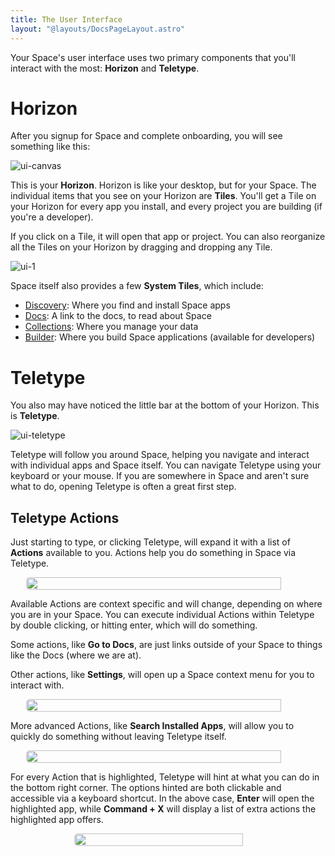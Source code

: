 ```yaml
---
title: The User Interface
layout: "@layouts/DocsPageLayout.astro"
---
```


Your Space's user interface uses two primary components that you'll interact with the most: **Horizon** and **Teletype**.

# Horizon

After you signup for Space and complete onboarding, you will see something like this:

![ui-canvas](/docs_assets/use/ui-canvas.png)

This is your **Horizon**. Horizon is like your desktop, but for your Space. The individual items that you see on your Horizon are **Tiles**. You'll get a Tile on your Horizon for every app you install, and every project you are building (if you're a developer).

If you click on a Tile, it will open that app or project. You can also reorganize all the Tiles on your Horizon by dragging and dropping any Tile.

![ui-1](/docs_assets/use/ui-1.png)

Space itself also provides a few **System Tiles**, which include:

- [Discovery](/docs/en/use/space-apps/discovery): Where you find and install Space apps
- [Docs](/docs/en/): A link to the docs, to read about Space
- [Collections](/docs/en/use/your-data/collections): Where you manage your data
- [Builder](/docs/en/build/fundamentals/development/builder): Where you build Space applications (available for developers)

# Teletype

You also may have noticed the little bar at the bottom of your Horizon. This is **Teletype**.

![ui-teletype](/docs_assets/use/ui-teletype.png)

Teletype will follow you around Space, helping you navigate and interact with individual apps and Space itself. You can navigate Teletype using your keyboard or your mouse. If you are somewhere in Space and aren't sure what to do, opening Teletype is often a great first step.

## Teletype Actions

Just starting to type, or clicking Teletype, will expand it with a list of **Actions** available to you. Actions help you do something in Space via Teletype.

<div style="display:flex; justify-content: center;"><img style="border-radius: 5px; width: 90%; max-width:500px;" src="/docs_assets/use/ui-3.png"/> </div>

Available Actions are context specific and will change, depending on where you are in your Space. You can execute individual Actions within Teletype by double clicking, or hitting enter, which will do something.

Some actions, like **Go to Docs**, are just links outside of your Space to things like the Docs (where we are at).

Other actions, like **Settings**, will open up a Space context menu for you to interact with.

<div style="display:flex; justify-content: center;"><img style="border-radius: 5px; width: 90%; max-width:500px;" src="/docs_assets/use/ui-4.png"/> </div>

More advanced Actions, like **Search Installed Apps**, will allow you to quickly do something without leaving Teletype itself.

<div style="display:flex; justify-content: center;"><img style="border-radius: 5px; width: 90%; max-width:500px;" src="/docs_assets/use/ui-5.png"/> </div>

For every Action that is highlighted, Teletype will hint at what you can do in the bottom right corner. The options hinted are both clickable and accessible via a keyboard shortcut. In the above case, **Enter** will open the highlighted app, while **Command + X** will display a list of extra actions the highlighted app offers.

<div style="display:flex; justify-content: center;"><img style="border-radius: 5px; width: 90%; max-width:300px;" src="/docs_assets/use/ui-6.png"/> </div>